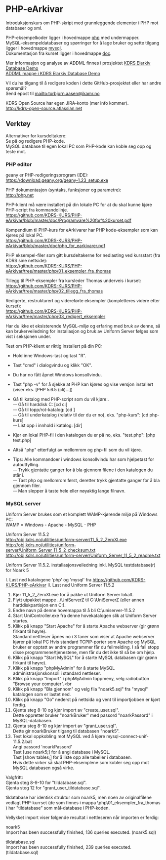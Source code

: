 # PHP-eArkivar
Introduksjonskurs om PHP-skript med grunnleggende elementer i PHP mot databaser og xml.

PHP-eksempelkoder ligger i hovedmappe <a href="https://github.com/KDRS-KURS/PHP-eArkivar/tree/master/php" target="_blank">php</a> med undermapper.<br>
MySQL-eksempeldatabaser og spørringer for å lage bruker og sette tilgang ligger i hovedmappe <a href="https://github.com/KDRS-KURS/PHP-eArkivar/tree/master/mysql" target="_blank">mysql</a>.<br>
Dokumentasjon fra kurset ligger i hovedmappe <a href="https://github.com/KDRS-KURS/PHP-eArkivar/tree/master/doc" target="_blank">doc</a>.

Mer informasjon og analyse av ADDML finnes i prosjektet <a href="https://github.com/KDRS-SA/elarkiv-database-demo" target="_blank">KDRS Elarkiv Database Demo</a><br>
<a href="https://github.com/KDRS-SA/elarkiv-database-demo/tree/master/standards/addml" target="_blank">ADDML mappe i KDRS Elarkiv Database Demo</a><br>

Vil du ha tilgang til å redigere koden i dette GitHub-prosjektet eller har andre spørsmål?<br>
Send epost til <mailto:torbjorn.aasen@ikamr.no><br>

KDRS Open Source har egen JIRA-konto (mer info kommer).<br>
http://kdrs-open-source.atlassian.net

## Verktøy ###
Alternativer for kursdeltakere:<br>
Se på og redigere PHP-kode.<br>
MySQL database til egen lokal PC som PHP-kode kan koble seg opp og teste mot.

### PHP editor ###
geany er PHP-redigeringsprogram (IDE):<br>
https://download.geany.org/geany-1.23_setup.exe

PHP dokumentasjon (syntaks, funksjoner og parametre):<br>
http://php.net

PHP-klient må være installert på din lokale PC for at du skal kunne kjøre PHP-script fra kommandolinje.<br>
https://github.com/KDRS-KURS/PHP-eArkivar/blob/master/doc/Programvare%20for%20kurset.pdf<br>

Kompendium til PHP-kurs for eArkivarer har PHP kode-eksempler som kan kjøres på lokal PC.<br>
https://github.com/KDRS-KURS/PHP-eArkivar/blob/master/doc/php_for_earkivarer.pdf<br>

PHP eksempel-filer som gitt kursdeltakerne for nedlasting ved kursstart (fra KDRS sine nettside):<br>
https://github.com/KDRS-KURS/PHP-eArkivar/tree/master/php/01_eksempler_fra_thomas<br>

Tillegg til PHP-eksempler fra kursleder Thomas underveis i kurset:<br>
https://github.com/KDRS-KURS/PHP-eArkivar/tree/master/php/02_tillegg_fra_thomas<br>

Redigerte, restrukturert og videreførte eksempler (kompletteres videre etter kurset):<br>
https://github.com/KDRS-KURS/PHP-eArkivar/tree/master/php/03_redigert_eksempler<br>

Har du ikke et eksisterende MySQL-miljø og erfaring med bruk av denne, så kan brukerveiledning for installasjon og bruk av Uniform Server følges som vist i seksjonen under.

Test om PHP-klient er riktig installert på din PC:<br>
- Hold inne Windows-tast og tast "R".<br>
- Tast "cmd" i dialogvindu og klikk "OK".<br>
- Du har no fått åpnet Windows konsollvindu.<br>
- Tast "php -v" for å sjekke at PHP kan kjøres og vise versjon installert (viser eks. [PHP 5.6.5 (cli)...])<br>
- Gå til katalog med PHP-script som du vil kjøre:.<br>
-- Gå til harddisk C: [cd c:]<br>
-- Gå til topp/rot-katalog: [cd \]<br>
-- Gå til underkatalog (relativ til der du er no), eks. "php-kurs": [cd php-kurs]<br>
-- List opp i innhold i katalog: [dir]<br>

- Kjør en lokal PHP-fil i den katalogen du er på no, eks. "test.php": [php test.php]<br>
- Altså "php" etterfulgt av mellomrom og php-fil som du vil kjøre.<br>

- Tips: Alle kommandoer i windows konsollvindu har <tab-tast> som hjelpetast for autoutfylling.<br>
-- Trykk <tab-tast> gjentatte ganger for å bla gjennom filene i den katalogen du står i.<br>
-- Tast php og mellomrom først, deretter trykk <tab-tast> gjentatte ganger for å bla gjennom filer.<br>
-- Man slepper å taste hele eller nøyaktig lange filnavn.<br>

### MySQL server ###
Uniform Server brukes som et komplett WAMP-kjørende miljø på Windows PC:<br>
WAMP = Windows - Apache - MySQL - PHP

Uniform Server 11.5.2<br>
http://obj.kdrs.no/utilities/uniform-server/11_5_2_ZeroXI.exe <br>
http://obj.kdrs.no/utilities/uniform-server/Uniform_Server_11_5_2_checksum.txt<br>
http://obj.kdrs.no/utilities/uniform-server/Uniform_Server_11_5_2_readme.txt<br>

Uniform Server 11.5.2. installasjonsveiledning inkl. MySQL testdatabase(r) for Noark 5

I. Last ned katalogene 'php' og 'mysql' fra https://github.com/KDRS-KURS/PHP-eArkivar
II. Last ned Uniform Server 11.5.2

1. Kjør 11_5_2_ZeroXI.exe for å pakke ut Uniform Server lokalt.<br>
2. Flytt utpakket mappe ..\UniServerZ til C:\UniServerZ (eller annen harddiskpartisjon enn C:).<br>
3. Endre navn på denne hovemappa til å bli C:\uniserver-11.5.2<br>
4. Start UniController.exe fra denne hovekatalogen slik at Uniform Server startes.<br>
5. Klikk på knapp "Start Apache" for å starte Apache webserver (gir grønn firkant til høyre).<br>
   Standard nettleser åpnes no i 3 faner som viser at Apache webserver kjører på lokal PC
   Hvis standard TCPIP-porter som Apache og MySQL bruker er opptatt av andre programmer får du feilmelding.
   I så fall stopp disse programmene/tjenestene, men får du det ikke til så be om hjelp.
6. Klikk på knapp "Start MySQL" for å starte MySQL databasen (gir grønn firkant til høyre).<br>
7. Klikk på knapp "phpMyAdmin" for å starte MySQL administrasjonskonsoll i standard nettleser.<br>
8. Klikk på knapp "Import" i phpMyAdmin toppmeny, velg radiobutton "Browse your computer".<br
9. Klikk på knapp "Bla gjennom" og velg fila "noark5.sql" fra "mysql" katalogen som er lastet ned.<br>
10. Klikk på knapp "Go" nederst på nettsida og vent til importjobben er kjørt ferdig.<br>
11. Gjenta steg 8-10 og kjør import av "create_user.sql".<br>
    Dette oppretter bruker "noarkBruker" med passord "noarkPassord" i MySQL-databasen.<br>
12. Gjenta steg 8-10 og kjør import av "grant_user.sql".<br>
    Dette gir noarkBruker tilgang til databasen "noark5".<br>
13. Test lokal oppkobling mot MySQL ved å kjøre mysql-connect-unif-11.5.2.bat<br>
    Angi passord 'noarkPassord'<br>
	Tast [use noark5;] for å angi database i MySQL.<br>
	Tast [show tables;] for å liste opp alle tabeller i databasen.<br>
	Hvis dette virker så skal PHP-eksemplene som kobler seg opp mot MySQL databasen også virke.

Valgfritt:<br>
Gjenta steg 8-9-10 for "tildatabase.sql".<br>
Gjenta steg 12 for "grant_user_tildatabase.sql".<br>

tildatabase har identisk struktur som noark5, men noen av originalfilene vedlagt PHP-kurrset (de som finnes i mappa \php\01_eksempler_fra_thomas ) har "tildatabase" som mål-database i PHP-koden.<br>

Vellykket import viser følgende resultat i nettleseren når importen er ferdig:

noark5<br>
Import has been successfully finished, 136 queries executed. (noark5.sql)

tildatabase.sql<br>
Import has been successfully finished, 239 queries executed. (tildatabase.sql)
